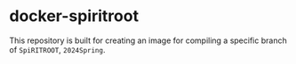 # docker-spiritroot
This repository is built for creating an image for compiling a specific branch of `SpiRITROOT`, `2024Spring`.
